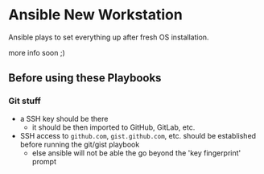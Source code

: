 # Ansible New Workstation
Ansible plays to set everything up after fresh OS installation.

more info soon ;)

## Before using these Playbooks
### Git stuff

- a SSH key should be there
  - it should be then imported to GitHub, GitLab, etc.
- SSH access to `github.com`, `gist.github.com`, etc. should be established before running the git/gist playbook
  - else ansible will not be able the go beyond the 'key fingerprint' prompt
